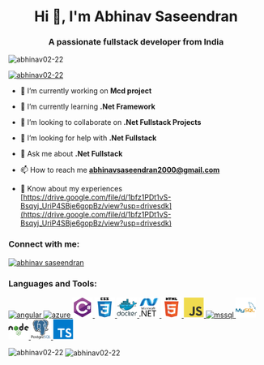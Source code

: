 <h1 align="center">Hi 👋, I'm Abhinav Saseendran</h1>
<h3 align="center">A passionate fullstack developer from India</h3>

<p align="left"> <img src="https://komarev.com/ghpvc/?username=abhinav02-22&label=Profile%20views&color=0e75b6&style=flat" alt="abhinav02-22" /> </p>

<p align="left"> <a href="https://github.com/ryo-ma/github-profile-trophy"><img src="https://github-profile-trophy.vercel.app/?username=abhinav02-22" alt="abhinav02-22" /></a> </p>

- 🔭 I’m currently working on **Mcd project**

- 🌱 I’m currently learning **.Net Framework**

- 👯 I’m looking to collaborate on **.Net Fullstack Projects**

- 🤝 I’m looking for help with **.Net Fullstack**

- 💬 Ask me about **.Net Fullstack**

- 📫 How to reach me **abhinavsaseendran2000@gmail.com**

- 📄 Know about my experiences [https://drive.google.com/file/d/1bfz1PDt1vS-Bsqyj_UriP4SBje6gopBz/view?usp=drivesdk](https://drive.google.com/file/d/1bfz1PDt1vS-Bsqyj_UriP4SBje6gopBz/view?usp=drivesdk)

<h3 align="left">Connect with me:</h3>
<p align="left">
<a href="https://in.linkedin.com/in/abhinav-saseendran2000" target="blank"><img align="center" src="https://raw.githubusercontent.com/rahuldkjain/github-profile-readme-generator/master/src/images/icons/Social/linked-in-alt.svg" alt="abhinav saseendran" height="30" width="40" /></a>
</p>

<h3 align="left">Languages and Tools:</h3>
<p align="left"> <a href="https://angular.io" target="_blank" rel="noreferrer"> <img src="https://angular.io/assets/images/logos/angular/angular.svg" alt="angular" width="40" height="40"/> </a> <a href="https://azure.microsoft.com/en-in/" target="_blank" rel="noreferrer"> <img src="https://www.vectorlogo.zone/logos/microsoft_azure/microsoft_azure-icon.svg" alt="azure" width="40" height="40"/> </a> <a href="https://www.w3schools.com/cs/" target="_blank" rel="noreferrer"> <img src="https://raw.githubusercontent.com/devicons/devicon/master/icons/csharp/csharp-original.svg" alt="csharp" width="40" height="40"/> </a> <a href="https://www.w3schools.com/css/" target="_blank" rel="noreferrer"> <img src="https://raw.githubusercontent.com/devicons/devicon/master/icons/css3/css3-original-wordmark.svg" alt="css3" width="40" height="40"/> </a> <a href="https://www.docker.com/" target="_blank" rel="noreferrer"> <img src="https://raw.githubusercontent.com/devicons/devicon/master/icons/docker/docker-original-wordmark.svg" alt="docker" width="40" height="40"/> </a> <a href="https://dotnet.microsoft.com/" target="_blank" rel="noreferrer"> <img src="https://raw.githubusercontent.com/devicons/devicon/master/icons/dot-net/dot-net-original-wordmark.svg" alt="dotnet" width="40" height="40"/> </a> <a href="https://www.w3.org/html/" target="_blank" rel="noreferrer"> <img src="https://raw.githubusercontent.com/devicons/devicon/master/icons/html5/html5-original-wordmark.svg" alt="html5" width="40" height="40"/> </a> <a href="https://developer.mozilla.org/en-US/docs/Web/JavaScript" target="_blank" rel="noreferrer"> <img src="https://raw.githubusercontent.com/devicons/devicon/master/icons/javascript/javascript-original.svg" alt="javascript" width="40" height="40"/> </a> <a href="https://www.microsoft.com/en-us/sql-server" target="_blank" rel="noreferrer"> <img src="https://www.svgrepo.com/show/303229/microsoft-sql-server-logo.svg" alt="mssql" width="40" height="40"/> </a> <a href="https://www.mysql.com/" target="_blank" rel="noreferrer"> <img src="https://raw.githubusercontent.com/devicons/devicon/master/icons/mysql/mysql-original-wordmark.svg" alt="mysql" width="40" height="40"/> </a> <a href="https://nodejs.org" target="_blank" rel="noreferrer"> <img src="https://raw.githubusercontent.com/devicons/devicon/master/icons/nodejs/nodejs-original-wordmark.svg" alt="nodejs" width="40" height="40"/> </a> <a href="https://www.postgresql.org" target="_blank" rel="noreferrer"> <img src="https://raw.githubusercontent.com/devicons/devicon/master/icons/postgresql/postgresql-original-wordmark.svg" alt="postgresql" width="40" height="40"/> </a> <a href="https://www.typescriptlang.org/" target="_blank" rel="noreferrer"> <img src="https://raw.githubusercontent.com/devicons/devicon/master/icons/typescript/typescript-original.svg" alt="typescript" width="40" height="40"/> </a> </p>

<p><img align="left" src="https://github-readme-stats.vercel.app/api/top-langs?username=abhinav02-22&show_icons=true&locale=en&layout=compact" alt="abhinav02-22" /></p>

<p>&nbsp;<img align="center" src="https://github-readme-stats.vercel.app/api?username=abhinav02-22&show_icons=true&locale=en" alt="abhinav02-22" /></p>

